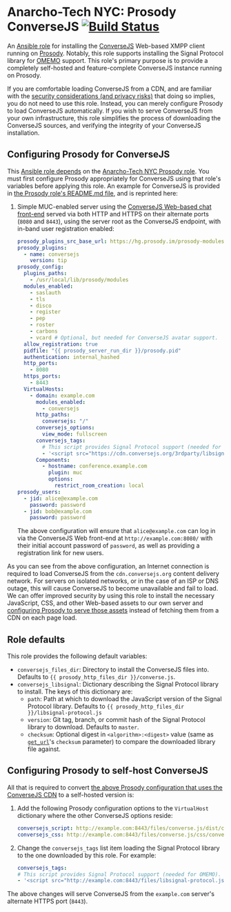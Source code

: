 # Anarcho-Tech NYC: Prosody ConverseJS [![Build Status](https://travis-ci.org/AnarchoTechNYC/ansible-role-prosody-conversejs.svg?branch=master)](https://travis-ci.org/AnarchoTechNYC/ansible-role-prosody-conversejs)

An [Ansible role](https://docs.ansible.com/ansible/latest/user_guide/playbooks_reuse_roles.html) for installing the [ConverseJS](https://conversejs.org/) Web-based XMPP client running on [Prosody](https://prosody.im/). Notably, this role supports installing the Signal Protocol library for [OMEMO](https://en.wikipedia.org/wiki/OMEMO) support. This role's primary purpose is to provide a completely self-hosted and feature-complete ConverseJS instance running on Prosody.

If you are comfortable loading ConverseJS from a CDN, and are familiar with the [security considerations (and privacy risks)](https://conversejs.org/docs/html/security.html) that doing so implies, you do not need to use this role. Instead, you can merely configure Prosody to load ConverseJS automatically. If you wish to serve ConverseJS from your own infrastructure, this role simplifies the process of downloading the ConverseJS sources, and verifying the integrity of your ConverseJS installation.

## Configuring Prosody for ConverseJS

This [Ansible role depends](https://docs.ansible.com/ansible/latest/user_guide/playbooks_reuse_roles.html#role-dependencies) on the [Anarcho-Tech NYC Prosody role](https://github.com/AnarchoTechNYC/ansible-role-prosody). You must first configure Prosody appropriately for ConverseJS using that role's variables before applying this role. An example for ConverseJS is provided in [the Prosody role's README.md file](https://github.com/AnarchoTechNYC/ansible-role-prosody/blob/master/README.md#prosody-server-configuration), and is reprinted here:

1. Simple MUC-enabled server using the [ConverseJS Web-based chat front-end](https://conversejs.org/) served via both HTTP and HTTPS on their alternate ports (`8080` and `8443`), using the server root as the ConverseJS endpoint, with in-band user registration enabled:
    ```yml
    prosody_plugins_src_base_url: https://hg.prosody.im/prosody-modules/raw-file/
    prosody_plugins:
      - name: conversejs
        version: tip
    prosody_config:
      plugins_paths:
        - /usr/local/lib/prosody/modules
      modules_enabled:
        - saslauth
        - tls
        - disco
        - register
        - pep
        - roster
        - carbons
        - vcard # Optional, but needed for ConverseJS avatar support.
      allow_registration: true
      pidfile: "{{ prosody_server_run_dir }}/prosody.pid"
      authentication: internal_hashed
      http_ports:
        - 8080
      https_ports:
        - 8443
      VirtualHosts:
        - domain: example.com
          modules_enabled:
            - conversejs
          http_paths:
            conversejs: "/"
          conversejs_options:
            view_mode: fullscreen
          conversejs_tags:
            # This script provides Signal Protocol support (needed for OMEMO).
            - '<script src="https://cdn.conversejs.org/3rdparty/libsignal-protocol.min.js"></script>'
          Components:
            - hostname: conference.example.com
              plugin: muc
              options:
                restrict_room_creation: local
    prosody_users:
      - jid: alice@example.com
        password: password
      - jid: bob@example.com
        password: password
    ```
    The above configuration will ensure that `alice@example.com` can log in via the ConverseJS Web front-end at `http://example.com:8080/` with their initial account password of `password`, as well as providing a registration link for new users.

As you can see from the above configuration, an Internet connection is required to load ConverseJS from the `cdn.conversejs.org` content delivery network. For servers on isolated networks, or in the case of an ISP or DNS outage, this will cause ConverseJS to become unavailable and fail to load. We can offer improved security by using this role to install the necessary JavaScript, CSS, and other Web-based assets to our own server and [configuring Prosody to serve those assets](#configuring-prosody-to-self-host-conversejs) instead of fetching them from a CDN on each page load.

## Role defaults

This role provides the following default variables:

* `conversejs_files_dir`: Directory to install the ConverseJS files into. Defaults to `{{ prosody_http_files_dir }}/converse.js`.
* `conversejs_libsignal`: Dictionary describing the Signal Protocol library to install. The keys of this dictionary are:
    * `path`: Path at which to download the JavaScript version of the Signal Protocol library. Defaults to `{{ prosody_http_files_dir }}/libsignal-protocol.js`
    * `version`: Git tag, branch, or commit hash of the Signal Protocol library to download. Defaults to `master`.
    * `checksum`: Optional digest in `<algorithm>:<digest>` value (same as [`get_url`](https://docs.ansible.com/ansible/latest/modules/get_url_module.html)'s `checksum` parameter) to compare the downloaded library file against.

## Configuring Prosody to self-host ConverseJS

All that is required to convert [the above Prosody configuration that uses the ConverseJS CDN](#configuring-prosody-for-conversejs) to a self-hosted version is:

1. Add the following Prosody configuration options to the `VirtualHost` dictionary where the other ConverseJS options reside:
    ```yml
    conversejs_script: http://example.com:8443/files/converse.js/dist/converse.js
    conversejs_css: http://example.com:8443/files/converse.js/css/converse.css
    ```
1. Change the `conversejs_tags` list item loading the Signal Protocol library to the one downloaded by this role. For example:
    ```yml
    conversejs_tags:
    # This script provides Signal Protocol support (needed for OMEMO).
    - '<script src="http://example.com:8443/files/libsignal-protocol.js"></script>'
    ```

The above changes will serve ConverseJS from the `example.com` server's alternate HTTPS port (`8443`).
